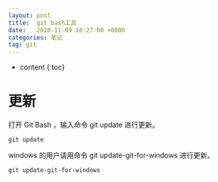 ```yaml
---
layout: post
title:  git bash工具
date:   2020-11-09 16:27:00 +0800
categories: 笔记
tag: git
---
```


* content
{:toc}


# 更新
打开 Git Bash ，输入命令 git update 进行更新。
```
git update
```

windows 的用户请用命令 git update-git-for-windows 进行更新。
```
git update-git-for-windows
```

